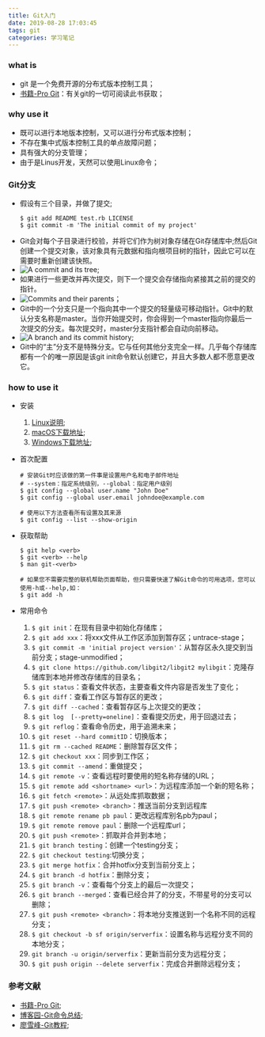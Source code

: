 ```yaml
---
title: Git入门
date: 2019-08-28 17:03:45
tags: git
categories: 学习笔记
---
```

### what is
- git 是一个免费开源的分布式版本控制工具；
- [书籍-Pro Git](https://git-scm.com/book/en/v2)：有关git的一切可阅读此书获取；

### why use it
- 既可以进行本地版本控制，又可以进行分布式版本控制；
- 不存在集中式版本控制工具的单点故障问题；
- 具有强大的分支管理；
- 由于是Linus开发，天然可以使用Linux命令；

### Git分支
- 假设有三个目录，并做了提交;
  ```
  $ git add README test.rb LICENSE
  $ git commit -m 'The initial commit of my project'
  ```
- Git会对每个子目录进行校验，并将它们作为树对象存储在Git存储库中;然后Git创建一个提交对象，该对象具有元数据和指向根项目树的指针，因此它可以在需要时重新创建该快照。
- ![A commit and its tree](https://git-scm.com/book/en/v2/images/commit-and-tree.png );
- 如果进行一些更改并再次提交，则下一个提交会存储指向紧接其之前的提交的指针。
- ![Commits and their parents](https://git-scm.com/book/en/v2/images/commits-and-parents.png)；
- Git中的一个分支只是一个指向其中一个提交的轻量级可移动指针。Git中的默认分支名称是master。当你开始提交时，你会得到一个master指向你最后一次提交的分支。每次提交时，master分支指针都会自动向前移动。
- ![A branch and its commit history](https://git-scm.com/book/en/v2/images/branch-and-history.png);
- Git中的“主”分支不是特殊分支。它与任何其他分支完全一样。几乎每个存储库都有一个的唯一原因是该git init命令默认创建它，并且大多数人都不愿意更改它。

### how to use it
- 安装

  1. [Linux说明](https://git-scm.com/download/linux);   
  2. [macOS下载地址](https://git-scm.com/download/mac);   
  3. [Windows下载地址]( https://git-scm.com/download/win);             
- 首次配置
  ```
  # 安装Git时应该做的第一件事是设置用户名和电子邮件地址
  # --system：指定系统级别，--global：指定用户级别
  $ git config --global user.name "John Doe"
  $ git config --global user.email johndoe@example.com

  # 使用以下方法查看所有设置及其来源
  $ git config --list --show-origin
  ```
- 获取帮助
  ```
  $ git help <verb>
  $ git <verb> --help
  $ man git-<verb>

  # 如果您不需要完整的联机帮助页面帮助，但只需要快速了解Git命令的可用选项，您可以使用-h或--help,如：
  $ git add -h
   ```
- 常用命令
  1. `$ git init`：在现有目录中初始化存储库；
  1. `$ git add xxx`：将xxx文件从工作区添加到暂存区；untrace-stage；
  1. `$ git commit -m 'initial project version'`：从暂存区永久提交到当前分支；stage-unmodified；
  1. `$ git clone https://github.com/libgit2/libgit2 mylibgit`：克隆存储库到本地并修改存储库的目录名；
  1. `$ git status`：查看文件状态，主要查看文件内容是否发生了变化；
  1. `$ git diff`：查看工作区与暂存区的更改；
  1. `$ git diff --cached`：查看暂存区与上次提交的更改；
  1. `$ git log  [--pretty=oneline]`：查看提交历史，用于回退过去；
  1. `$ git reflog`：查看命令历史，用于追溯未来；
  1. `$ git reset --hard commitID`：切换版本；
  1. `$ git rm --cached README`：删除暂存区文件；
  1. `$ git checkout xxx`：同步到工作区；
  1. `$ git commit --amend`：重做提交；
  1. `$ git remote -v`：查看远程时要使用的短名称存储的URL；
  1. `$ git remote add <shortname> <url>`：为远程库添加一个新的短名称；
  1. `$ git fetch <remote>`：从远处库抓取数据；
  1. `$ git push <remote> <branch>`：推送当前分支到远程库
  1. `$ git remote rename pb paul`：更改远程库别名pb为paul；
  1. `$ git remote remove paul`：删除一个远程库url；
  1. `$ git push <remote>`：抓取并合并到本地；
  1. `$ git branch testing`：创建一个testing分支；
  1. `$ git checkout testing`:切换分支；
  1. `$ git merge hotfix`：合并hotfix分支到当前分支上；
  1. `$ git branch -d hotfix`：删除分支；
  1. `$ git branch -v`：查看每个分支上的最后一次提交；
  1. `$ git branch --merged`：查看已经合并了的分支，不带星号的分支可以删除；
  1. `$ git push <remote> <branch>`：将本地分支推送到一个名称不同的远程分支；
  1. `$ git checkout -b sf origin/serverfix`：设置名称与远程分支不同的本地分支；
  1. `git branch -u origin/serverfix`：更新当前分支为远程分支；
  1. `$ git push origin --delete serverfix`：完成合并删除远程分支；

### 参考文献
- [书籍-Pro Git](https://git-scm.com/book/en/v2);
- [博客园-Git命令总结](https://www.cnblogs.com/chris0710/p/8925977.html);
- [廖雪峰-Git教程](https://www.liaoxuefeng.com/wiki/896043488029600);

